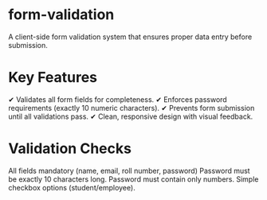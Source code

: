 # form-validation

A client-side form validation system that ensures proper data entry before submission.

# Key Features
✔ Validates all form fields for completeness.
✔ Enforces password requirements (exactly 10 numeric characters).
✔ Prevents form submission until all validations pass.
✔ Clean, responsive design with visual feedback.

# Validation Checks
All fields mandatory (name, email, roll number, password)
Password must be exactly 10 characters long.
Password must contain only numbers.
Simple checkbox options (student/employee).
